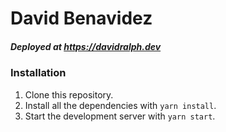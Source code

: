 # David Benavidez
##### Deployed at https://davidralph.dev
### Installation
1. Clone this repository.
2. Install all the dependencies with `yarn install`.
3. Start the development server with `yarn start`.